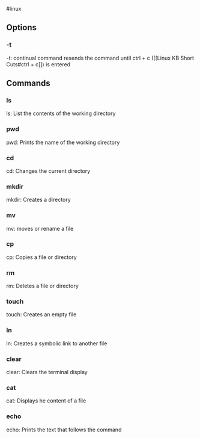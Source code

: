 #linux

## Options 

### -t
-t: continual command
resends the command until ctrl + c ([[Linux KB Short Cuts#ctrl + c]]) is entered

## Commands
### ls
ls: List the contents of the working directory

###  pwd
pwd: Prints the name of the working directory 

### cd
cd: Changes the current directory

### mkdir
mkdir: Creates a directory

### mv
mv: moves or rename a file

### cp
cp: Copies a file or directory

### rm
rm: Deletes a file or directory

### touch
touch: Creates an empty file

### ln
ln: Creates a symbolic link to another file

### clear
clear: Clears the terminal display

### cat
cat: Displays he content of a file

### echo
echo: Prints the text that follows the command




